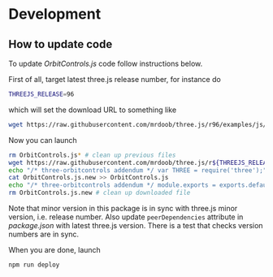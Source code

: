 # Development

## How to update code

To update *OrbitControls.js* code follow instructions below.

First of all, target latest three.js release number, for instance do

```bash
THREEJS_RELEASE=96
```

which will set the download URL to something like

```bash
wget https://raw.githubusercontent.com/mrdoob/three.js/r96/examples/js/controls/OrbitControls.js
```

Now you can launch

```bash
rm OrbitControls.js* # clean up previous files
wget https://raw.githubusercontent.com/mrdoob/three.js/r${THREEJS_RELEASE}/examples/js/controls/OrbitControls.js -O OrbitControls.js.new
echo "/* three-orbitcontrols addendum */ var THREE = require('three');" > OrbitControls.js
cat OrbitControls.js.new >> OrbitControls.js
echo "/* three-orbitcontrols addendum */ module.exports = exports.default = THREE.OrbitControls;" >> OrbitControls.js
rm OrbitControls.js.new # clean up downloaded file
```

Note that minor version in this package is in sync with three.js minor version, i.e. release number.
Also update `peerDependencies` attribute in *package.json* with latest three.js version.
There is a test that checks version numbers are in sync.

When you are done, launch

```bash
npm run deploy
```

